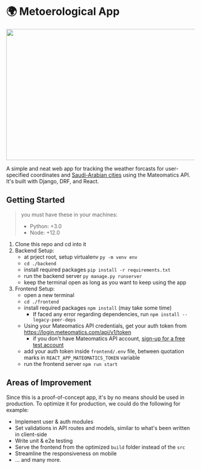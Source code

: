 # 🌍 Metoerological App
<p align='center'>
<img width="700" height="350" src="https://user-images.githubusercontent.com/65918738/209467045-63979dce-a130-4ca3-a21e-c30ae4d1cb9f.png">
</p>

A simple and neat web app for tracking the weather forcasts for user-specified coordinates and [Saudi-Arabian cities](https://github.com/homaily/Saudi-Arabia-Regions-Cities-and-Districts) using the Mateomatics API. It's built with Django, DRF, and React.

## Getting Started

> you must have these in your machines: 
>- Python: +3.0
>- Node: +12.0

1. Clone this repo and cd into it
2. Backend Setup:
    * at prject root, setup virtualenv `py -m venv env`
    * `cd ./backend`
    * install required packages `pip install -r requirements.txt`
    * run the backend server `py manage.py runserver`
    * keep the terminal open as long as you want to keep using the app
3. Frontend Setup:
    * open a new terminal
    * `cd ./frontend`
    * install required packages `npm install` (may take some time)
         * If faced any error regarding dependencies, run `npm install --legacy-peer-deps`
    * Using your Mateomatics API credentials, get your auth token from <https://login.meteomatics.com/api/v1/token>
        * if you don't have Mateomatics API account, [sign-up for a free test account](https://www.meteomatics.com/en/sign-up-weather-api-test-account/)
    * add your auth token inside `frontend/.env` file, between quotation marks in `REACT_APP_MATEOMATICS_TOKEN` variable
    * run the frontend server `npm run start`
    
## Areas of Improvement
Since this is a proof-of-concept app, it's by no means should be used in production. To optimize it for production, we could do the following for example:
* Implement user & auth modules
* Set validations in API routes and models, similar to what's been written in client-side
* Write unit & e2e testing
* Serve the frontend from the optimized `build` folder instead of the `src`
* Streamline the responsiveness on mobile
* ... and many more.
